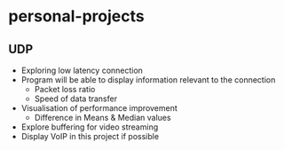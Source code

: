 # personal-projects

## UDP
- Exploring low latency connection
- Program will be able to display information relevant to the connection
    - Packet loss ratio
    - Speed of data transfer
- Visualisation of performance improvement
    - Difference in Means & Median values
- Explore buffering for video streaming
- Display VoIP in this project if possible